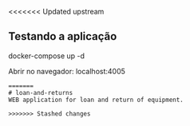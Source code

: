 <<<<<<< Updated upstream
## Testando a aplicação

docker-compose up -d

Abrir no navegador: localhost:4005

```
=======
# loan-and-returns
WEB application for loan and return of equipment.

>>>>>>> Stashed changes
